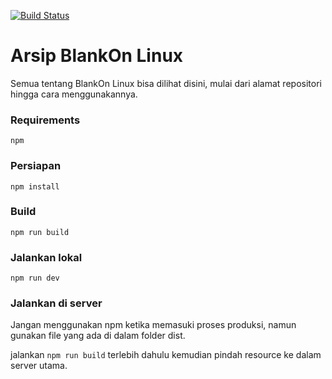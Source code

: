 [![Build Status](https://api.travis-ci.org/kmdrn7/blankon-linux-arsip-web.svg?branch=master)](https://travis-ci.org/tuanpembual/blankon-linux-static-web)

# Arsip BlankOn Linux
Semua tentang BlankOn Linux bisa dilihat disini, mulai dari alamat repositori hingga cara menggunakannya.

### Requirements

`npm`

### Persiapan

`npm install`

### Build

`npm run build`

### Jalankan lokal

`npm run dev`

### Jalankan di server

Jangan menggunakan npm ketika memasuki proses produksi, namun gunakan file yang ada di dalam folder dist.

jalankan `npm run build` terlebih dahulu kemudian pindah resource ke dalam server utama.